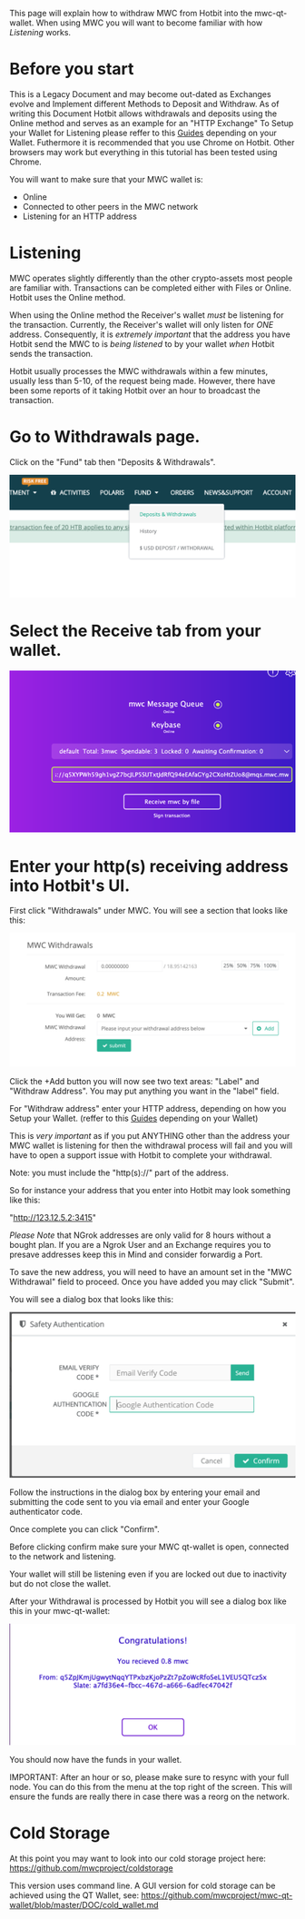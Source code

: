This page will explain how to withdraw MWC from Hotbit into the mwc-qt-wallet. When using MWC you will want to become familiar with how *Listening* works.

# Before you start

This is a Legacy Document and may become out-dated as Exchanges evolve and Implement different Methods to Deposit and Withdraw.
As of writing this Document Hotbit allows withdrawals and deposits using the Online method and serves as an example for an "HTTP Exchange"
To Setup your Wallet for Listening please reffer to this [Guides](https://github.com/mwcproject/docs) depending on your Wallet.
Futhermore it is recommended that you use Chrome on Hotbit. Other browsers may work but everything in this tutorial has been tested using Chrome.

You will want to make sure that your MWC wallet is:
* Online
* Connected to other peers in the MWC network
* Listening for an HTTP address

# Listening

MWC operates slightly differently than the other crypto-assets most people are familiar with. Transactions can be completed either with Files or Online. Hotbit uses the Online method.

When using the Online method the Receiver's wallet *must* be listening for the transaction. Currently, the Receiver's wallet will only listen for *ONE* address. Consequently, it is *extremely important* that the address you have Hotbit send the MWC to is *being listened* to by your wallet *when* Hotbit sends the transaction.

Hotbit usually processes the MWC withdrawals within a few minutes, usually less than 5-10, of the request being made. However, there have been some reports of it taking Hotbit over an hour to broadcast the transaction.


# Go to Withdrawals page.

Click on the "Fund" tab then "Deposits & Withdrawals".

![Deposits and Withdrawals](exchange_images/Screen%20Shot%202019-12-04%20at%204.57.38%20PM.png)

# Select the Receive tab from your wallet.

![Receive Tab](exchange_images/Screen_Shot_2019-12-04_at_8.45.02_AM_50.png)

# Enter your http(s) receiving address into Hotbit's UI.

First click "Withdrawals" under MWC. You will see a section that looks like this:

![Withdrawals](exchange_images/Screen%20Shot%202019-12-04%20at%205.11.18%20PM.png)

Click the +Add button you will now see two text areas: "Label" and "Withdraw Address".
You may put anything you want in the "label" field.

For "Withdraw address" enter your HTTP address, depending on how you Setup your Wallet. (reffer to this [Guides](https://github.com/mwcproject/docs) depending on your Wallet)

This is *very important* as if you put ANYTHING other than the address your MWC wallet is listening for then the withdrawal process will fail and you will have to open a support issue with Hotbit to complete your withdrawal.

Note: you must include the "http(s)://" part of the address.

So for instance your address that you enter into Hotbit may look something like this:

"http://123.12.5.2:3415"

*Please Note* that NGrok addresses are only valid for 8 hours without a bought plan.
If you are a Ngrok User and an Exchange requires you to presave addresses keep this in Mind and consider forwardig a Port. 

To save the new address, you will need to have an amount set in the "MWC Withdrawal" field to proceed. Once you have added you may click "Submit".

You will see a dialog box that looks like this:

![Dialog](exchange_images/Screen%20Shot%202019-12-04%20at%205.18.29%20PM.png)

Follow the instructions in the dialog box by entering your email and submitting the code sent to you via email and enter your Google authenticator code.

Once complete you can click "Confirm".

Before clicking confirm make sure your MWC qt-wallet is open, connected to the network and listening.

Your wallet will still be listening even if you are locked out due to inactivity but do not close the wallet.

After your Withdrawal is processed by Hotbit you will see a dialog box like this in your mwc-qt-wallet:

![Confirm](exchange_images/Screen%20Shot%202019-12-04%20at%205.20.58%20PM.png)

You should now have the funds in your wallet.

IMPORTANT: After an hour or so, please make sure to resync with your full node. You can do this from the menu at the top right of the screen. This will ensure the funds are really there in case there was a reorg on the network.

# Cold Storage

At this point you may want to look into our cold storage project here: https://github.com/mwcproject/coldstorage

This version uses command line. A GUI version for cold storage can be achieved using the QT Wallet, see: https://github.com/mwcproject/mwc-qt-wallet/blob/master/DOC/cold_wallet.md
